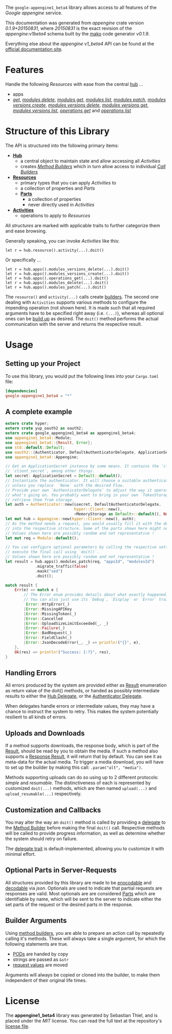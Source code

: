 <!---
DO NOT EDIT !
This file was generated automatically from 'src/mako/api/README.md.mako'
DO NOT EDIT !
-->
The `google-appengine1_beta4` library allows access to all features of the *Google appengine* service.

This documentation was generated from *appengine* crate version *0.1.9+20150831*, where *20150831* is the exact revision of the *appengine:v1beta4* schema built by the [mako](http://www.makotemplates.org/) code generator *v0.1.9*.

Everything else about the *appengine* *v1_beta4* API can be found at the
[official documentation site](https://developers.google.com/appengine/).
# Features

Handle the following *Resources* with ease from the central [hub](http://byron.github.io/google-apis-rs/google_appengine1_beta4/struct.Appengine.html) ... 

* apps
 * [*get*](http://byron.github.io/google-apis-rs/google_appengine1_beta4/struct.AppGetCall.html), [*modules delete*](http://byron.github.io/google-apis-rs/google_appengine1_beta4/struct.AppModuleDeleteCall.html), [*modules get*](http://byron.github.io/google-apis-rs/google_appengine1_beta4/struct.AppModuleGetCall.html), [*modules list*](http://byron.github.io/google-apis-rs/google_appengine1_beta4/struct.AppModuleListCall.html), [*modules patch*](http://byron.github.io/google-apis-rs/google_appengine1_beta4/struct.AppModulePatchCall.html), [*modules versions create*](http://byron.github.io/google-apis-rs/google_appengine1_beta4/struct.AppModuleVersionCreateCall.html), [*modules versions delete*](http://byron.github.io/google-apis-rs/google_appengine1_beta4/struct.AppModuleVersionDeleteCall.html), [*modules versions get*](http://byron.github.io/google-apis-rs/google_appengine1_beta4/struct.AppModuleVersionGetCall.html), [*modules versions list*](http://byron.github.io/google-apis-rs/google_appengine1_beta4/struct.AppModuleVersionListCall.html), [*operations get*](http://byron.github.io/google-apis-rs/google_appengine1_beta4/struct.AppOperationGetCall.html) and [*operations list*](http://byron.github.io/google-apis-rs/google_appengine1_beta4/struct.AppOperationListCall.html)




# Structure of this Library

The API is structured into the following primary items:

* **[Hub](http://byron.github.io/google-apis-rs/google_appengine1_beta4/struct.Appengine.html)**
    * a central object to maintain state and allow accessing all *Activities*
    * creates [*Method Builders*](http://byron.github.io/google-apis-rs/google_appengine1_beta4/trait.MethodsBuilder.html) which in turn
      allow access to individual [*Call Builders*](http://byron.github.io/google-apis-rs/google_appengine1_beta4/trait.CallBuilder.html)
* **[Resources](http://byron.github.io/google-apis-rs/google_appengine1_beta4/trait.Resource.html)**
    * primary types that you can apply *Activities* to
    * a collection of properties and *Parts*
    * **[Parts](http://byron.github.io/google-apis-rs/google_appengine1_beta4/trait.Part.html)**
        * a collection of properties
        * never directly used in *Activities*
* **[Activities](http://byron.github.io/google-apis-rs/google_appengine1_beta4/trait.CallBuilder.html)**
    * operations to apply to *Resources*

All *structures* are marked with applicable traits to further categorize them and ease browsing.

Generally speaking, you can invoke *Activities* like this:

```Rust,ignore
let r = hub.resource().activity(...).doit()
```

Or specifically ...

```ignore
let r = hub.apps().modules_versions_delete(...).doit()
let r = hub.apps().modules_versions_create(...).doit()
let r = hub.apps().operations_get(...).doit()
let r = hub.apps().modules_delete(...).doit()
let r = hub.apps().modules_patch(...).doit()
```

The `resource()` and `activity(...)` calls create [builders][builder-pattern]. The second one dealing with `Activities` 
supports various methods to configure the impending operation (not shown here). It is made such that all required arguments have to be 
specified right away (i.e. `(...)`), whereas all optional ones can be [build up][builder-pattern] as desired.
The `doit()` method performs the actual communication with the server and returns the respective result.

# Usage

## Setting up your Project

To use this library, you would put the following lines into your `Cargo.toml` file:

```toml
[dependencies]
google-appengine1_beta4 = "*"
```

## A complete example

```Rust
extern crate hyper;
extern crate yup_oauth2 as oauth2;
extern crate google_appengine1_beta4 as appengine1_beta4;
use appengine1_beta4::Module;
use appengine1_beta4::{Result, Error};
use std::default::Default;
use oauth2::{Authenticator, DefaultAuthenticatorDelegate, ApplicationSecret, MemoryStorage};
use appengine1_beta4::Appengine;

// Get an ApplicationSecret instance by some means. It contains the `client_id` and 
// `client_secret`, among other things.
let secret: ApplicationSecret = Default::default();
// Instantiate the authenticator. It will choose a suitable authentication flow for you, 
// unless you replace  `None` with the desired Flow.
// Provide your own `AuthenticatorDelegate` to adjust the way it operates and get feedback about 
// what's going on. You probably want to bring in your own `TokenStorage` to persist tokens and
// retrieve them from storage.
let auth = Authenticator::new(&secret, DefaultAuthenticatorDelegate,
                              hyper::Client::new(),
                              <MemoryStorage as Default>::default(), None);
let mut hub = Appengine::new(hyper::Client::new(), auth);
// As the method needs a request, you would usually fill it with the desired information
// into the respective structure. Some of the parts shown here might not be applicable !
// Values shown here are possibly random and not representative !
let mut req = Module::default();

// You can configure optional parameters by calling the respective setters at will, and
// execute the final call using `doit()`.
// Values shown here are possibly random and not representative !
let result = hub.apps().modules_patch(req, "appsId", "modulesId")
             .migrate_traffic(false)
             .mask("sed")
             .doit();

match result {
    Err(e) => match e {
        // The Error enum provides details about what exactly happened.
        // You can also just use its `Debug`, `Display` or `Error` traits
         Error::HttpError(_)
        |Error::MissingAPIKey
        |Error::MissingToken(_)
        |Error::Cancelled
        |Error::UploadSizeLimitExceeded(_, _)
        |Error::Failure(_)
        |Error::BadRequest(_)
        |Error::FieldClash(_)
        |Error::JsonDecodeError(_, _) => println!("{}", e),
    },
    Ok(res) => println!("Success: {:?}", res),
}

```
## Handling Errors

All errors produced by the system are provided either as [Result](http://byron.github.io/google-apis-rs/google_appengine1_beta4/enum.Result.html) enumeration as return value of 
the doit() methods, or handed as possibly intermediate results to either the 
[Hub Delegate](http://byron.github.io/google-apis-rs/google_appengine1_beta4/trait.Delegate.html), or the [Authenticator Delegate](http://byron.github.io/google-apis-rs/google_appengine1_beta4/../yup-oauth2/trait.AuthenticatorDelegate.html).

When delegates handle errors or intermediate values, they may have a chance to instruct the system to retry. This 
makes the system potentially resilient to all kinds of errors.

## Uploads and Downloads
If a method supports downloads, the response body, which is part of the [Result](http://byron.github.io/google-apis-rs/google_appengine1_beta4/enum.Result.html), should be
read by you to obtain the media.
If such a method also supports a [Response Result](http://byron.github.io/google-apis-rs/google_appengine1_beta4/trait.ResponseResult.html), it will return that by default.
You can see it as meta-data for the actual media. To trigger a media download, you will have to set up the builder by making
this call: `.param("alt", "media")`.

Methods supporting uploads can do so using up to 2 different protocols: 
*simple* and *resumable*. The distinctiveness of each is represented by customized 
`doit(...)` methods, which are then named `upload(...)` and `upload_resumable(...)` respectively.

## Customization and Callbacks

You may alter the way an `doit()` method is called by providing a [delegate](http://byron.github.io/google-apis-rs/google_appengine1_beta4/trait.Delegate.html) to the 
[Method Builder](http://byron.github.io/google-apis-rs/google_appengine1_beta4/trait.CallBuilder.html) before making the final `doit()` call. 
Respective methods will be called to provide progress information, as well as determine whether the system should 
retry on failure.

The [delegate trait](http://byron.github.io/google-apis-rs/google_appengine1_beta4/trait.Delegate.html) is default-implemented, allowing you to customize it with minimal effort.

## Optional Parts in Server-Requests

All structures provided by this library are made to be [enocodable](http://byron.github.io/google-apis-rs/google_appengine1_beta4/trait.RequestValue.html) and 
[decodable](http://byron.github.io/google-apis-rs/google_appengine1_beta4/trait.ResponseResult.html) via *json*. Optionals are used to indicate that partial requests are responses 
are valid.
Most optionals are are considered [Parts](http://byron.github.io/google-apis-rs/google_appengine1_beta4/trait.Part.html) which are identifiable by name, which will be sent to 
the server to indicate either the set parts of the request or the desired parts in the response.

## Builder Arguments

Using [method builders](http://byron.github.io/google-apis-rs/google_appengine1_beta4/trait.CallBuilder.html), you are able to prepare an action call by repeatedly calling it's methods.
These will always take a single argument, for which the following statements are true.

* [PODs][wiki-pod] are handed by copy
* strings are passed as `&str`
* [request values](http://byron.github.io/google-apis-rs/google_appengine1_beta4/trait.RequestValue.html) are moved

Arguments will always be copied or cloned into the builder, to make them independent of their original life times.

[wiki-pod]: http://en.wikipedia.org/wiki/Plain_old_data_structure
[builder-pattern]: http://en.wikipedia.org/wiki/Builder_pattern
[google-go-api]: https://github.com/google/google-api-go-client

# License
The **appengine1_beta4** library was generated by Sebastian Thiel, and is placed 
under the *MIT* license.
You can read the full text at the repository's [license file][repo-license].

[repo-license]: https://github.com/Byron/google-apis-rs/LICENSE.md

